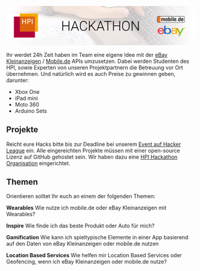 ![Banner](https://raw.githubusercontent.com/HPI-Hackathon/Info/master/Media/banner.jpg)

Ihr werdet 24h Zeit haben im Team eine eigene Idee mit der [eBay Kleinanzeigen](http://kleinanzeigen.ebay.de/anzeigen/) / [Mobile.de](http://www.mobile.de/) APIs umzusetzen. Dabei werden Studenten des HPI, sowie Experten von unseren Projektpartnern die Betreuung vor Ort übernehmen. Und natürlich wird es auch Preise zu gewinnen geben, darunter: 
- Xbox One
- iPad mini
- Moto 360
- Arduino Sets

## Projekte
Reicht eure Hacks bitte bis zur Deadline bei unserem [Event auf Hacker League](https://www.hackerleague.org/hackathons/hpi-hackathon-mit-ebay-and-mobile-dot-de) ein. Alle eingereichten Projekte müssen mit einer open-source Lizenz auf GitHub gehostet sein. Wir haben dazu eine [HPI Hackathon Organisation](https://github.com/HPI-Hackathon) eingerichtet.

## Themen
Orientieren solltet Ihr euch an einem der folgenden Themen:

**Wearables**
Wie nutze ich mobile.de oder eBay Kleinanzeigen mit Wearables?

**Inspire**
Wie finde ich das beste Produkt oder Auto für mich?

**Gamification**
Wie kann ich spieltypische Elemente in einer App basierend auf den Daten von eBay Kleinanzeigen oder mobile.de nutzen

**Location Based Services**
Wie helfen mir Location Based Services oder Geofencing, wenn ich eBay Kleinanzeigen oder mobile.de nutze?
